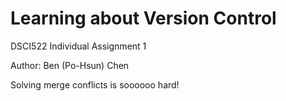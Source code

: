 # Learning about Version Control

DSCI522 Individual Assignment 1

Author: Ben (Po-Hsun) Chen

Solving merge conflicts is soooooo hard!